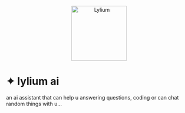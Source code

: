 <p align="center">
  <img src="https://justcallmechezz.github.io/lylium/icons/lylium.png" alt="Lylium" width="150"/>
</p>

# ✦ lylium ai
an ai assistant that can help u answering questions, coding or can chat random things with u... 